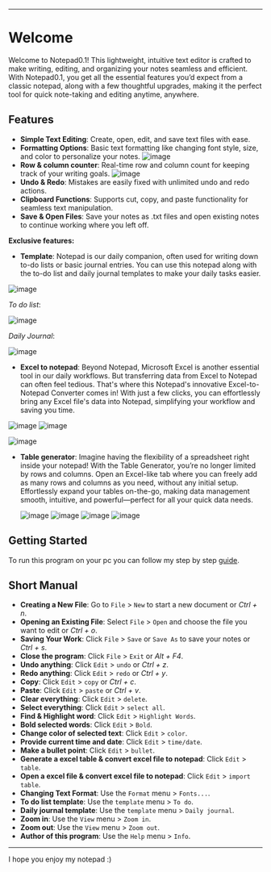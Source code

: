 ---------------------------------------------------------------------------------------------

# Welcome

Welcome to Notepad0.1! This lightweight, intuitive text editor is crafted to make writing, editing, and organizing your notes seamless and efficient. With Notepad0.1, you get all the essential features you’d expect from a classic notepad, along with a few thoughtful upgrades, making it the perfect tool for quick note-taking and editing anytime, anywhere.

## Features

- **Simple Text Editing**: Create, open, edit, and save text files with ease.
- **Formatting Options**: Basic text formatting like changing font style, size, and color to personalize your notes.
  ![image](https://github.com/user-attachments/assets/b868e6e6-4123-4250-ba26-29dd28d3e02c)
- **Row & column counter**: Real-time row and column count for keeping track of your writing goals.
  ![image](https://github.com/user-attachments/assets/00c143de-825b-4c91-826f-7e2c4820f7a8)   
- **Undo & Redo**: Mistakes are easily fixed with unlimited undo and redo actions.
- **Clipboard Functions**: Supports cut, copy, and paste functionality for seamless text manipulation.
- **Save & Open Files**: Save your notes as .txt files and open existing notes to continue working where you left off.
  
**Exclusive features:**
- **Template**: Notepad is our daily companion, often used for writing down to-do lists or basic journal entries. You can use this notepad along with the to-do list and daily journal templates to make your daily tasks easier.
  
![image](https://github.com/user-attachments/assets/aced8f98-6092-44f8-b4b5-d691b07700bb)

 _To do list_:

![image](https://github.com/user-attachments/assets/b6ddba53-63ee-4fd2-9523-a67b70ea4acd)

_Daily Journal_:

![image](https://github.com/user-attachments/assets/22d54822-4712-4cd5-ac68-b5ce698cdc17)

- **Excel to notepad**: Beyond Notepad, Microsoft Excel is another essential tool in our daily workflows. But transferring data from Excel to Notepad can often feel tedious. That's where this Notepad's innovative Excel-to-Notepad Converter comes in! With just a few clicks, you can effortlessly bring any Excel file's data into Notepad, simplifying your workflow and saving you time.
  
![image](https://github.com/user-attachments/assets/5ffd8ec5-508a-4a95-8aae-ac607175f68b)
![image](https://github.com/user-attachments/assets/262c5054-fe04-457b-bba5-d94846d3d052)

![image](https://github.com/user-attachments/assets/fc2d9514-aa06-4c8a-8a67-97901ca14917)

- **Table generator**: Imagine having the flexibility of a spreadsheet right inside your notepad! With the Table Generator, you’re no longer limited by rows and columns. Open an Excel-like tab where you can freely add as many rows and columns as you need, without any initial setup. Effortlessly expand your tables on-the-go, making data management smooth, intuitive, and powerful—perfect for all your quick data needs.

  ![image](https://github.com/user-attachments/assets/ab369eb5-77cd-43e5-9241-ad1214fe37f5)
  ![image](https://github.com/user-attachments/assets/2ad6f65a-5667-4de3-a3b8-8f6ef77a80e9)
  ![image](https://github.com/user-attachments/assets/f81cddc8-473c-4443-a23d-1f843d64206d)
  ![image](https://github.com/user-attachments/assets/ea53bd58-32ed-4690-bc2b-e096a8619dac)


## Getting Started
To run this program on your pc you can follow my step by step [guide](https://github.com/Takayanagi-sensei/Notepad0.1/blob/master/User%20manual).

## Short Manual

- **Creating a New File**: Go to `File` > `New` to start a new document or _Ctrl + n_.
- **Opening an Existing File**: Select `File` > `Open` and choose the file you want to edit or _Ctrl + o_.
- **Saving Your Work**: Click `File` > `Save` or `Save As` to save your notes or _Ctrl + s_.
- **Close the program**: Click `File` > `Exit` or _Alt + F4_.
- **Undo anything**: Click `Edit` > `undo` or _Ctrl + z_.
- **Redo anything**: Click `Edit` > `redo` or _Ctrl + y_.
- **Copy**: Click `Edit` > `copy` or _Ctrl + c_.
- **Paste**: Click `Edit` > `paste` or _Ctrl + v_.
- **Clear everything**: Click `Edit` > `delete`.
- **Select everything**: Click `Edit` > `select all`.
- **Find & Highlight word**: Click `Edit` > `Highlight Words`.
- **Bold selected words**: Click `Edit` > `Bold`.
- **Change color of selected text**: Click `Edit` > `color`.
- **Provide current time and date**: Click `Edit` > `time/date`.
- **Make a bullet point**: Click `Edit` > `bullet`.
- **Generate a excel table & convert excel file to notepad**: Click `Edit` > `table`.
- **Open a excel file & convert excel file to notepad**: Click `Edit` > `import table`.
- **Changing Text Format**: Use the `Format` menu > `Fonts...`.
- **To do list template**: Use the `template` menu > `To do`.
- **Daily journal template**: Use the `template` menu > `Daily journal`.
- **Zoom in**: Use the `View` menu > `Zoom in`.
- **Zoom out**: Use the `View` menu > `Zoom out`.
- **Author of this program**: Use the `Help` menu > `Info`.

-------------------------------------------------------------------------
I hope you enjoy my notepad :)
